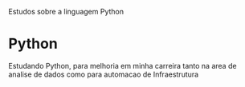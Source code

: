 Estudos sobre a linguagem Python
# Python
 

 Estudando Python, para melhoria em minha carreira tanto na area de analise de dados como para automacao de Infraestrutura